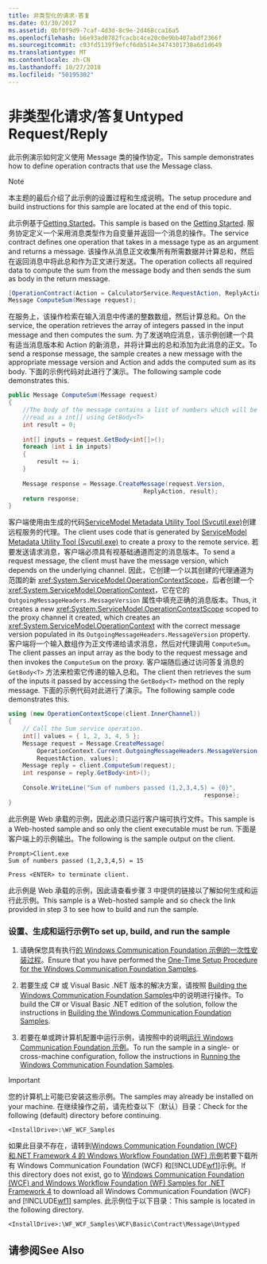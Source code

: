 ```yaml
---
title: 非类型化的请求-答复
ms.date: 03/30/2017
ms.assetid: 0bf0f9d9-7caf-4d3d-8c9e-2d468cca16a5
ms.openlocfilehash: b6e93ad0782fcacbc4ce20c0e9bb407abdf2366f
ms.sourcegitcommit: c93fd5139f9efcf6db514e3474301738a6d1d649
ms.translationtype: MT
ms.contentlocale: zh-CN
ms.lasthandoff: 10/27/2018
ms.locfileid: "50195302"
---
```

# <a name="untyped-requestreply"></a><span data-ttu-id="2a6cd-102">非类型化请求/答复</span><span class="sxs-lookup"><span data-stu-id="2a6cd-102">Untyped Request/Reply</span></span>
<span data-ttu-id="2a6cd-103">此示例演示如何定义使用 Message 类的操作协定。</span><span class="sxs-lookup"><span data-stu-id="2a6cd-103">This sample demonstrates how to define operation contracts that use the Message class.</span></span>  
  
> [!NOTE]
>  <span data-ttu-id="2a6cd-104">本主题的最后介绍了此示例的设置过程和生成说明。</span><span class="sxs-lookup"><span data-stu-id="2a6cd-104">The setup procedure and build instructions for this sample are located at the end of this topic.</span></span>  
  
 <span data-ttu-id="2a6cd-105">此示例基于[Getting Started](../../../../docs/framework/wcf/samples/getting-started-sample.md)。</span><span class="sxs-lookup"><span data-stu-id="2a6cd-105">This sample is based on the [Getting Started](../../../../docs/framework/wcf/samples/getting-started-sample.md).</span></span> <span data-ttu-id="2a6cd-106">服务协定定义一个采用消息类型作为自变量并返回一个消息的操作。</span><span class="sxs-lookup"><span data-stu-id="2a6cd-106">The service contract defines one operation that takes in a message type as an argument and returns a message.</span></span> <span data-ttu-id="2a6cd-107">该操作从消息正文收集所有所需数据并计算总和，然后在返回消息中将此总和作为正文进行发送。</span><span class="sxs-lookup"><span data-stu-id="2a6cd-107">The operation collects all required data to compute the sum from the message body and then sends the sum as body in the return message.</span></span>  
  
```csharp
[OperationContract(Action = CalculatorService.RequestAction, ReplyAction = CalculatorService.ReplyAction)]  
Message ComputeSum(Message request);  
```  
  
 <span data-ttu-id="2a6cd-108">在服务上，该操作检索在输入消息中传递的整数数组，然后计算总和。</span><span class="sxs-lookup"><span data-stu-id="2a6cd-108">On the service, the operation retrieves the array of integers passed in the input message and then computes the sum.</span></span> <span data-ttu-id="2a6cd-109">为了发送响应消息，该示例创建一个具有适当消息版本和 Action 的新消息，并将计算出的总和添加为此消息的正文。</span><span class="sxs-lookup"><span data-stu-id="2a6cd-109">To send a response message, the sample creates a new message with the appropriate message version and Action and adds the computed sum as its body.</span></span> <span data-ttu-id="2a6cd-110">下面的示例代码对此进行了演示。</span><span class="sxs-lookup"><span data-stu-id="2a6cd-110">The following sample code demonstrates this.</span></span>  
  
```csharp
public Message ComputeSum(Message request)  
{  
    //The body of the message contains a list of numbers which will be   
    //read as a int[] using GetBody<T>  
    int result = 0;  
  
    int[] inputs = request.GetBody<int[]>();  
    foreach (int i in inputs)  
    {  
        result += i;  
    }  
  
    Message response = Message.CreateMessage(request.Version,   
                                      ReplyAction, result);  
    return response;  
}  
```  
  
 <span data-ttu-id="2a6cd-111">客户端使用由生成的代码[ServiceModel Metadata Utility Tool (Svcutil.exe)](../../../../docs/framework/wcf/servicemodel-metadata-utility-tool-svcutil-exe.md)创建远程服务的代理。</span><span class="sxs-lookup"><span data-stu-id="2a6cd-111">The client uses code that is generated by [ServiceModel Metadata Utility Tool (Svcutil.exe)](../../../../docs/framework/wcf/servicemodel-metadata-utility-tool-svcutil-exe.md) to create a proxy to the remote service.</span></span> <span data-ttu-id="2a6cd-112">若要发送请求消息，客户端必须具有视基础通道而定的消息版本。</span><span class="sxs-lookup"><span data-stu-id="2a6cd-112">To send a request message, the client must have the message version, which depends on the underlying channel.</span></span> <span data-ttu-id="2a6cd-113">因此，它创建一个以其创建的代理通道为范围的新 <xref:System.ServiceModel.OperationContextScope>，后者创建一个 <xref:System.ServiceModel.OperationContext>，它在它的 `OutgoingMessageHeaders.MessageVersion` 属性中填充正确的消息版本。</span><span class="sxs-lookup"><span data-stu-id="2a6cd-113">Thus, it creates a new <xref:System.ServiceModel.OperationContextScope> scoped to the proxy channel it created, which creates an <xref:System.ServiceModel.OperationContext> with the correct message version populated in its `OutgoingMessageHeaders.MessageVersion` property.</span></span> <span data-ttu-id="2a6cd-114">客户端将一个输入数组作为正文传递给请求消息，然后对代理调用 `ComputeSum`。</span><span class="sxs-lookup"><span data-stu-id="2a6cd-114">The client passes an input array as the body to the request message and then invokes the `ComputeSum` on the proxy.</span></span> <span data-ttu-id="2a6cd-115">客户端随后通过访问答复消息的 `GetBody<T>` 方法来检索它传递的输入总和。</span><span class="sxs-lookup"><span data-stu-id="2a6cd-115">The client then retrieves the sum of the inputs it passed by accessing the `GetBody<T>` method on the reply message.</span></span> <span data-ttu-id="2a6cd-116">下面的示例代码对此进行了演示。</span><span class="sxs-lookup"><span data-stu-id="2a6cd-116">The following sample code demonstrates this.</span></span>  
  
```csharp
using (new OperationContextScope(client.InnerChannel))  
{  
    // Call the Sum service operation.  
    int[] values = { 1, 2, 3, 4, 5 };  
    Message request = Message.CreateMessage(  
        OperationContext.Current.OutgoingMessageHeaders.MessageVersion,   
        RequestAction, values);  
    Message reply = client.ComputeSum(request);  
    int response = reply.GetBody<int>();  
  
    Console.WriteLine("Sum of numbers passed (1,2,3,4,5) = {0}",   
                                                       response);  
}  
```  
  
 <span data-ttu-id="2a6cd-117">此示例是 Web 承载的示例，因此必须只运行客户端可执行文件。</span><span class="sxs-lookup"><span data-stu-id="2a6cd-117">This sample is a Web-hosted sample and so only the client executable must be run.</span></span> <span data-ttu-id="2a6cd-118">下面是客户端上的示例输出。</span><span class="sxs-lookup"><span data-stu-id="2a6cd-118">The following is the sample output on the client.</span></span>  
  
```console  
Prompt>Client.exe  
Sum of numbers passed (1,2,3,4,5) = 15  
  
Press <ENTER> to terminate client.  
```  
  
 <span data-ttu-id="2a6cd-119">此示例是 Web 承载的示例，因此请查看步骤 3 中提供的链接以了解如何生成和运行此示例。</span><span class="sxs-lookup"><span data-stu-id="2a6cd-119">This sample is a Web-hosted sample and so check the link provided in step 3 to see how to build and run the sample.</span></span>  
  
### <a name="to-set-up-build-and-run-the-sample"></a><span data-ttu-id="2a6cd-120">设置、生成和运行示例</span><span class="sxs-lookup"><span data-stu-id="2a6cd-120">To set up, build, and run the sample</span></span>  
  
1.  <span data-ttu-id="2a6cd-121">请确保您具有执行[的 Windows Communication Foundation 示例的一次性安装过程](../../../../docs/framework/wcf/samples/one-time-setup-procedure-for-the-wcf-samples.md)。</span><span class="sxs-lookup"><span data-stu-id="2a6cd-121">Ensure that you have performed the [One-Time Setup Procedure for the Windows Communication Foundation Samples](../../../../docs/framework/wcf/samples/one-time-setup-procedure-for-the-wcf-samples.md).</span></span>  
  
2.  <span data-ttu-id="2a6cd-122">若要生成 C# 或 Visual Basic .NET 版本的解决方案，请按照 [Building the Windows Communication Foundation Samples](../../../../docs/framework/wcf/samples/building-the-samples.md)中的说明进行操作。</span><span class="sxs-lookup"><span data-stu-id="2a6cd-122">To build the C# or Visual Basic .NET edition of the solution, follow the instructions in [Building the Windows Communication Foundation Samples](../../../../docs/framework/wcf/samples/building-the-samples.md).</span></span>  
  
3.  <span data-ttu-id="2a6cd-123">若要在单或跨计算机配置中运行示例，请按照中的说明[运行 Windows Communication Foundation 示例](../../../../docs/framework/wcf/samples/running-the-samples.md)。</span><span class="sxs-lookup"><span data-stu-id="2a6cd-123">To run the sample in a single- or cross-machine configuration, follow the instructions in [Running the Windows Communication Foundation Samples](../../../../docs/framework/wcf/samples/running-the-samples.md).</span></span>  
  
> [!IMPORTANT]
>  <span data-ttu-id="2a6cd-124">您的计算机上可能已安装这些示例。</span><span class="sxs-lookup"><span data-stu-id="2a6cd-124">The samples may already be installed on your machine.</span></span> <span data-ttu-id="2a6cd-125">在继续操作之前，请先检查以下（默认）目录：</span><span class="sxs-lookup"><span data-stu-id="2a6cd-125">Check for the following (default) directory before continuing.</span></span>  
>   
>  `<InstallDrive>:\WF_WCF_Samples`  
>   
>  <span data-ttu-id="2a6cd-126">如果此目录不存在，请转到[Windows Communication Foundation (WCF) 和.NET Framework 4 的 Windows Workflow Foundation (WF) 示例](https://go.microsoft.com/fwlink/?LinkId=150780)若要下载所有 Windows Communication Foundation (WCF) 和[!INCLUDE[wf1](../../../../includes/wf1-md.md)]示例。</span><span class="sxs-lookup"><span data-stu-id="2a6cd-126">If this directory does not exist, go to [Windows Communication Foundation (WCF) and Windows Workflow Foundation (WF) Samples for .NET Framework 4](https://go.microsoft.com/fwlink/?LinkId=150780) to download all Windows Communication Foundation (WCF) and [!INCLUDE[wf1](../../../../includes/wf1-md.md)] samples.</span></span> <span data-ttu-id="2a6cd-127">此示例位于以下目录：</span><span class="sxs-lookup"><span data-stu-id="2a6cd-127">This sample is located in the following directory.</span></span>  
>   
>  `<InstallDrive>:\WF_WCF_Samples\WCF\Basic\Contract\Message\Untyped`  
  
## <a name="see-also"></a><span data-ttu-id="2a6cd-128">请参阅</span><span class="sxs-lookup"><span data-stu-id="2a6cd-128">See Also</span></span>
